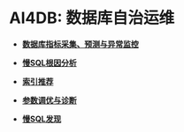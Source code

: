 # AI4DB: 数据库自治运维<a name="ZH-CN_TOPIC_0000001218250146"></a>

-   **[数据库指标采集、预测与异常监控](数据库指标采集-预测与异常监控.md)**

-   **[慢SQL根因分析](慢SQL根因分析.md)**

-   **[索引推荐](索引推荐.md)**

-   **[参数调优与诊断](参数调优与诊断.md)**

-   **[慢SQL发现](慢SQL发现.md)**
